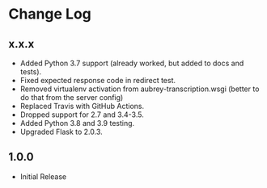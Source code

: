Change Log
==========

x.x.x
-----

* Added Python 3.7 support (already worked, but added to docs and tests).
* Fixed expected response code in redirect test.
* Removed virtualenv activation from aubrey-transcription.wsgi (better to do that from the server config)
* Replaced Travis with GitHub Actions.
* Dropped support for 2.7 and 3.4-3.5.
* Added Python 3.8 and 3.9 testing.
* Upgraded Flask to 2.0.3.


1.0.0
-----

* Initial Release
